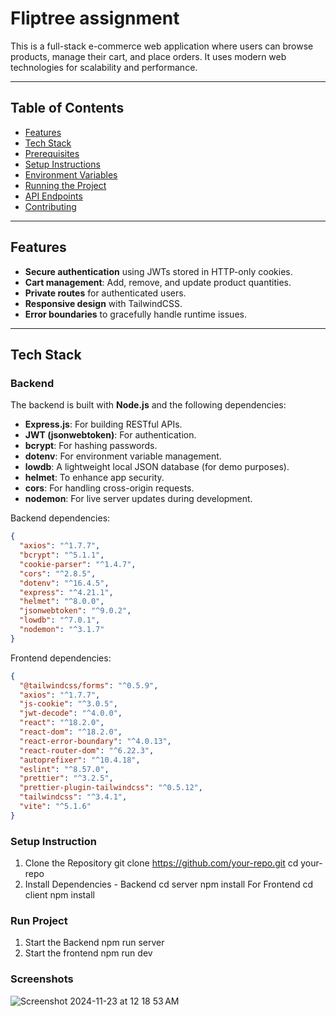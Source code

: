 # Fliptree assignment

This is a full-stack e-commerce web application where users can browse products, manage their cart, and place orders. It uses modern web technologies for scalability and performance.

---

## Table of Contents

- [Features](#features)
- [Tech Stack](#tech-stack)
- [Prerequisites](#prerequisites)
- [Setup Instructions](#setup-instructions)
- [Environment Variables](#environment-variables)
- [Running the Project](#running-the-project)
- [API Endpoints](#api-endpoints)
- [Contributing](#contributing)

---

## Features

- **Secure authentication** using JWTs stored in HTTP-only cookies.
- **Cart management**: Add, remove, and update product quantities.
- **Private routes** for authenticated users.
- **Responsive design** with TailwindCSS.
- **Error boundaries** to gracefully handle runtime issues.

---

## Tech Stack

### Backend
The backend is built with **Node.js** and the following dependencies:
- **Express.js**: For building RESTful APIs.
- **JWT (jsonwebtoken)**: For authentication.
- **bcrypt**: For hashing passwords.
- **dotenv**: For environment variable management.
- **lowdb**: A lightweight local JSON database (for demo purposes).
- **helmet**: To enhance app security.
- **cors**: For handling cross-origin requests.
- **nodemon**: For live server updates during development.

Backend dependencies:
```json
{
  "axios": "^1.7.7",
  "bcrypt": "^5.1.1",
  "cookie-parser": "^1.4.7",
  "cors": "^2.8.5",
  "dotenv": "^16.4.5",
  "express": "^4.21.1",
  "helmet": "^8.0.0",
  "jsonwebtoken": "^9.0.2",
  "lowdb": "^7.0.1",
  "nodemon": "^3.1.7"
}
```

Frontend dependencies:
```json
{
  "@tailwindcss/forms": "^0.5.9",
  "axios": "^1.7.7",
  "js-cookie": "^3.0.5",
  "jwt-decode": "^4.0.0",
  "react": "^18.2.0",
  "react-dom": "^18.2.0",
  "react-error-boundary": "^4.0.13",
  "react-router-dom": "^6.22.3",
  "autoprefixer": "^10.4.18",
  "eslint": "^8.57.0",
  "prettier": "^3.2.5",
  "prettier-plugin-tailwindcss": "^0.5.12",
  "tailwindcss": "^3.4.1",
  "vite": "^5.1.6"
}
```


### Setup Instruction
1. Clone the Repository
git clone https://github.com/your-repo.git
cd your-repo
2.  Install Dependencies - Backend
cd server
npm install
  For Frontend
cd client
npm install

### Run Project
1. Start the Backend
npm run server
2. Start the frontend
npm run dev


### Screenshots
![Screenshot 2024-11-23 at 12 18 53 AM](https://github.com/user-attachments/assets/14bc3c06-1a62-4563-a694-1c6823ec3be0)
